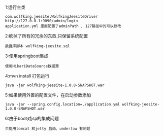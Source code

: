 1:运行主类

    com.wolfking.jeesite.WolfkingJeesiteDriver
    http://127.0.0.1:9090/admin/login
    application.yml 里面配置了adminPath , 127路径中的可以修改
2:砍掉了所有的冗余的东西,只保留系统配置

	数据库脚本 wolfking-jeesite.sql
3:使用springboot集成

	使用HikariDataSource数据源
4:mvn install 打包运行

    java -jar wolfking-jeesite-1.0.0-SNAPSHOT.war
5:如果使用外置的配置文件，在启动参数添加

    java -jar --spring.config.location=./application.yml wolfking-jeesite-1.0.0-SNAPSHOT.war
6:由于boot对jsp的集成问题

    只能用tomcat 和jetty 启动，undertow 有问题

